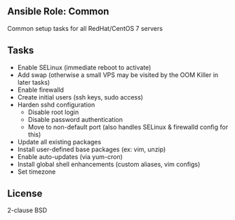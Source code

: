 ## Ansible Role: Common
Common setup tasks for all RedHat/CentOS 7 servers

## Tasks
* Enable SELinux (immediate reboot to activate)
* Add swap (otherwise a small VPS may be visited by the OOM Killer in later tasks)
* Enable firewalld
* Create initial users (ssh keys, sudo access)
* Harden sshd configuration
  * Disable root login
  * Disable password authentication
  * Move to non-default port (also handles SELinux & firewalld config for this)
* Update all existing packages
* Install user-defined base packages (ex: vim, unzip)
* Enable auto-updates (via yum-cron)
* Install global shell enhancements (custom aliases, vim configs)
* Set timezone

## License
2-clause BSD
